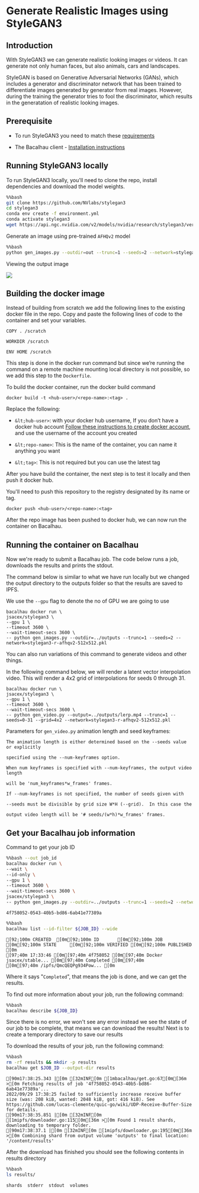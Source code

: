 # Generate Realistic Images using StyleGAN3


## Introduction

With StyleGAN3 we can generate realistic looking images or videos. It can generate not only human faces, but also animals, cars and landscapes.

StyleGAN is based on Generative Adversarial Networks (GANs), which includes a generator and discriminator network that has been trained to differentiate images generated by generator from real images. However, during the training the generator tries to fool the discriminator, which results in the generatation of realistic looking images.

## Prerequisite

- To run StyleGAN3 you need to match these [requirements](https://github.com/NVlabs/stylegan3#requirements)

- The Bacalhau client - [Installation instructions](https://docs.bacalhau.org/getting-started/installation)


## Running StyleGAN3 locally

To run StyleGAN3 locally, you'll need to clone the repo, install dependencies and download the model weights.


```bash
%%bash
git clone https://github.com/NVlabs/stylegan3
cd stylegan3
conda env create -f environment.yml
conda activate stylegan3
wget https://api.ngc.nvidia.com/v2/models/nvidia/research/stylegan3/versions/1/files/stylegan3-r-afhqv2-512x512.pkl
```

Generate an image using pre-trained `AFHQv2` model



```bash
%%bash
python gen_images.py --outdir=out --trunc=1 --seeds=2 --network=stylegan3-r-afhqv2-512x512.pkl
```



Viewing the output image

![](https://i.imgur.com/A3UExJr.png)



## Building the docker image

Instead of building from scratch we add the following lines to the existing docker file in the repo. Copy and paste the following lines of code to the container and set your variables.


```
COPY . /scratch

WORKDIR /scratch

ENV HOME /scratch
```


This step is done in the docker run command but since we’re running the command on a remote machine mounting local directory is not possible, so we add this step to the `Dockerfile`.

To build the docker container, run the docker build command


```
docker build -t <hub-user>/<repo-name>:<tag> .
```


Replace the following:

- `&lt;hub-user>`: with your docker hub username, If you don’t have a docker hub account [Follow these instructions to create docker account](https://docs.docker.com/docker-id/), and use the username of the account you created

- `&lt;repo-name>`: This is the name of the container, you can name it anything you want

- `&lt;tag>`: This is not required but you can use the latest tag

After you have build the container, the next step is to test it locally and then push it docker hub.

You'll need to push this repository to the registry designated by its name or tag.


```
docker push <hub-user>/<repo-name>:<tag>
```


After the repo image has been pushed to docker hub, we can now run the container on Bacalhau.

## Running the container on Bacalhau

Now we're ready to submit a Bacalhau job. The code below runs a job, downloads the results and prints the stdout. 

The command below is similar to what we have run locally but we changed the output directory to the outputs folder so that the results are saved to IPFS.

We use the `--gpu` flag to denote the no of GPU we are going to use


```
bacalhau docker run \
jsacex/stylegan3 \
--gpu 1 \
--timeout 3600 \
--wait-timeout-secs 3600 \
-- python gen_images.py --outdir=../outputs --trunc=1 --seeds=2 --network=stylegan3-r-afhqv2-512x512.pkl
```


You can also run variations of this command to generate videos and other things.

In the following command below, we will render a latent vector interpolation video. This will render a 4x2 grid of interpolations for seeds 0 through 31.


```
bacalhau docker run \
jsacex/stylegan3 \
--gpu 1 \
--timeout 3600 \
--wait-timeout-secs 3600 \
-- python gen_video.py --output=../outputs/lerp.mp4 --trunc=1 --seeds=0-31 --grid=4x2 --network=stylegan3-r-afhqv2-512x512.pkl
```
  
Parameters for `gen_video.py` animation length and seed keyframes:

    The animation length is either determined based on the --seeds value or explicitly

    specified using the --num-keyframes option.

    When num keyframes is specified with --num-keyframes, the output video length

    will be 'num_keyframes*w_frames' frames.

    If --num-keyframes is not specified, the number of seeds given with

    --seeds must be divisible by grid size W*H (--grid).  In this case the

    output video length will be '# seeds/(w*h)*w_frames' frames.

## Get your Bacalhau job information

Command to get your job ID


```bash
%%bash --out job_id
bacalhau docker run \
--wait \
--id-only \
--gpu 1 \
--timeout 3600 \
--wait-timeout-secs 3600 \
jsacex/stylegan3 \
-- python gen_images.py --outdir=../outputs --trunc=1 --seeds=2 --network=stylegan3-r-afhqv2-512x512.pkl
```

    4f758052-0543-40b5-bd86-6ab41e77389a



```bash
%%bash
bacalhau list --id-filter ${JOB_ID} --wide
```

    [92;100m CREATED  [0m[92;100m ID       [0m[92;100m JOB                     [0m[92;100m STATE     [0m[92;100m VERIFIED [0m[92;100m PUBLISHED               [0m
    [97;40m 17:33:46 [0m[97;40m 4f758052 [0m[97;40m Docker jsacex/stable... [0m[97;40m Completed [0m[97;40m          [0m[97;40m /ipfs/QmcQEQPg934Pow... [0m



Where it says "`Completed`", that means the job is done, and we can get the results.

To find out more information about your job, run the following command:


```bash
%%bash
bacalhau describe ${JOB_ID}
```

Since there is no error, we won't see any error instead we see the state of our job to be complete, that means we can download the results!
Next is to create a temporary directory to save our results

To download the results of your job, run the following command:


```bash
%%bash
rm -rf results && mkdir -p results
bacalhau get $JOB_ID --output-dir results
```

    [90m17:38:25.343 |[0m [32mINF[0m [1mbacalhau/get.go:67[0m[36m >[0m Fetching results of job '4f758052-0543-40b5-bd86-6ab41e77389a'...
    2022/09/29 17:38:25 failed to sufficiently increase receive buffer size (was: 208 kiB, wanted: 2048 kiB, got: 416 kiB). See https://github.com/lucas-clemente/quic-go/wiki/UDP-Receive-Buffer-Size for details.
    [90m17:38:35.851 |[0m [32mINF[0m [1mipfs/downloader.go:115[0m[36m >[0m Found 1 result shards, downloading to temporary folder.
    [90m17:38:37.1 |[0m [32mINF[0m [1mipfs/downloader.go:195[0m[36m >[0m Combining shard from output volume 'outputs' to final location: '/content/results'


After the download has finished you should 
see the following contents in results directory


```bash
%%bash
ls results/
```

    shards	stderr	stdout	volumes

